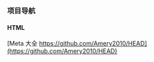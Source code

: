 ### 项目导航

#### HTML

[Meta 大全 https://github.com/Amery2010/HEAD](https://github.com/Amery2010/HEAD)
